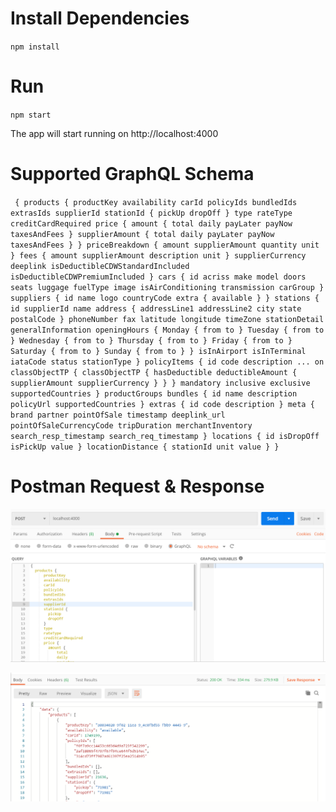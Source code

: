 # Install Dependencies

`npm install`

# Run 

`npm start`

The app will start running on http://localhost:4000

# Supported GraphQL Schema

`
{
  products {
      productKey
      availability
      carId
      policyIds
      bundledIds
      extrasIds
      supplierId
      stationId {
        pickUp
        dropOff
      }
      type
      rateType
      creditCardRequired
      price {
        amount {
            total
            daily
            payLater
            payNow
            taxesAndFees
        }
        supplierAmount {
            total
            daily
            payLater
            payNow
            taxesAndFees
        }
      }
      priceBreakdown {
        amount
        supplierAmount
        quantity
        unit
      }
      fees {
        amount
        supplierAmount
        description
        unit
      }
      supplierCurrency
      deeplink
      isDeductibleCDWStandardIncluded
      isDeductibleCDWPremiumIncluded
  }
  cars {
    id
    acriss
    make
    model
    doors
    seats
    luggage
    fuelType
    image
    isAirConditioning
    transmission
    carGroup
  }
  suppliers {
    id
    name
    logo
    countryCode
    extra {
        available
    }
  }
  stations {
    id
    supplierId
    name
    address {
        addressLine1
        addressLine2
        city
        state
        postalCode
    }
    phoneNumber
    fax
    latitude
    longitude
    timeZone
    stationDetail
    generalInformation
    openingHours {
        Monday {
            from
            to
        }
        Tuesday {
            from
            to
        }
        Wednesday {
            from
            to
        }
        Thursday {
            from
            to
        }
        Friday {
            from
            to
        }
        Saturday {
            from
            to
        }
        Sunday {
            from
            to
        }
    }
    isInAirport
    isInTerminal
    iataCode
    status
    stationType
  }
  policyItems {
    id
    code
    description
    ... on classObjectTP {
      classObjectTP {
        hasDeductible
        deductibleAmount {
            supplierAmount
            supplierCurrency
        }
      }
    }
    mandatory
    inclusive
    exclusive
    supportedCountries
  }
  productGroups
  bundles {
      id
      name
      description
      policyUrl
      supportedCountries
  }
  extras {
    id
    code
    description
  }
  meta {
      brand
      partner
      pointOfSale
      timestamp
      deeplink_url
      pointOfSaleCurrencyCode
      tripDuration
      merchantInventory
      search_resp_timestamp
      search_req_timestamp
  }
  locations {
      id
      isDropOff
      isPickUp
      value
  }
  locationDistance {
      stationId
      unit
      value
  }
}`

# Postman Request & Response

![Postman Request](request.png)

![Postman Request](response.png)

